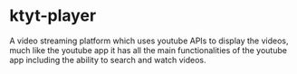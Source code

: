# ktyt-player
A video streaming platform which uses youtube APIs to display the videos, much like the youtube app it has all the main functionalities of the youtube app including the ability to search and watch videos.
